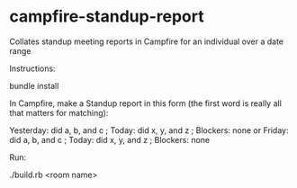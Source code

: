 campfire-standup-report
=======================

Collates standup meeting reports in Campfire for an individual over a date range

Instructions:

bundle install

In Campfire, make a Standup report in this form (the first word is really all that matters for matching):

Yesterday: did a, b, and c ; Today: did x, y, and z ; Blockers: none
or
Friday: did a, b, and c ; Today: did x, y, and z ; Blockers: none


Run: 

./build.rb &lt;room name&gt;



